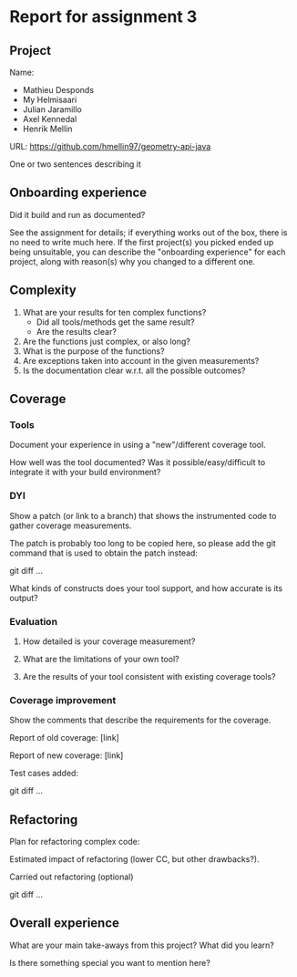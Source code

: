# Report for assignment 3

## Project

Name: 
* Mathieu Desponds
* My Helmisaari
* Julian Jaramillo
* Axel Kennedal
* Henrik Mellin

URL: https://github.com/hmellin97/geometry-api-java

One or two sentences describing it

## Onboarding experience

Did it build and run as documented?
    
See the assignment for details; if everything works out of the box,
there is no need to write much here. If the first project(s) you picked
ended up being unsuitable, you can describe the "onboarding experience"
for each project, along with reason(s) why you changed to a different one.


## Complexity

1. What are your results for ten complex functions?
   * Did all tools/methods get the same result?
   * Are the results clear?
2. Are the functions just complex, or also long?
3. What is the purpose of the functions?
4. Are exceptions taken into account in the given measurements?
5. Is the documentation clear w.r.t. all the possible outcomes?

## Coverage

### Tools

Document your experience in using a "new"/different coverage tool.

How well was the tool documented? Was it possible/easy/difficult to
integrate it with your build environment?

### DYI

Show a patch (or link to a branch) that shows the instrumented code to
gather coverage measurements.

The patch is probably too long to be copied here, so please add
the git command that is used to obtain the patch instead:

git diff ...

What kinds of constructs does your tool support, and how accurate is
its output?

### Evaluation

1. How detailed is your coverage measurement?

2. What are the limitations of your own tool?

3. Are the results of your tool consistent with existing coverage tools?

### Coverage improvement

Show the comments that describe the requirements for the coverage.

Report of old coverage: [link]

Report of new coverage: [link]

Test cases added:

git diff ...

## Refactoring

Plan for refactoring complex code:

Estimated impact of refactoring (lower CC, but other drawbacks?).

Carried out refactoring (optional)

git diff ...

## Overall experience

What are your main take-aways from this project? What did you learn?

Is there something special you want to mention here?
